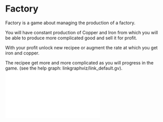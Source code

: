 # Factory

Factory is a game about managing the production of a factory.

You will have constant production of Copper and Iron from which you will
be able to produce more complicated good and sell it for profit.

With your profit unlock new recipee or augment the rate at which you get iron and copper.

The recipee get more and more complicated as you will progress in the game.
(see the help graph: linkgraphviz/link_default.gv).
![link](linkgraphviz/link_default.gv)